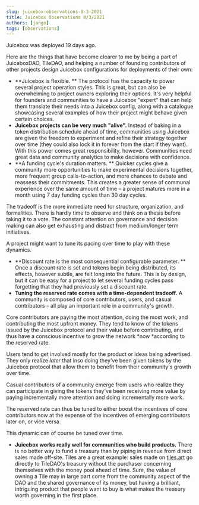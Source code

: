 ```yaml
---
slug: juicebox-observations-8-3-2021
title: Juicebox Observations 8/3/2021
authors: [jango]
tags: [observations]
---
```


Juicebox was deployed 19 days ago.

Here are the things that have become clearer to me by being a part of JuiceboxDAO, TileDAO, and helping a number of founding contributors of other projects design Juicebox configurations for deployments of their own:

- **Juicebox is flexible. **
The protocol has the capacity to power several project operation styles. This is great, but can also be overwhelming to project owners exploring their options. It's very helpful for founders and communities to have a Juicebox "expert" that can help them translate their needs into a Juicebox config, along with a catalogue showcasing several examples of how their project might behave given certain choices.
- **Juicebox projects can be very much "alive".**
Instead of baking in a token distribution schedule ahead of time, communities using Juicebox are given the freedom to experiment and refine their strategy together over time (they could also lock it in forever from the start if they want). With this power comes great responsibility, however. Communities need great data and community analytics to make decisions with confidence.
- **A funding cycle's duration matters. **
Quicker cycles give a community more opportunities to make experimental decisions together, more frequent group calls-to-action, and more chances to debate and reassess their commitments. This creates a greater sense of communal experience over the same amount of time – a project matures more in a month using 7 day funding cycles than 30 day cycles.

The tradeoff is the more immediate need for structure, organization, and formalities. There is hardly time to observe and think on a thesis before taking it to a vote. The constant attention on governance and decision making can also get exhausting and distract from medium/longer term initiatives.

A project might want to tune its pacing over time to play with these dynamics.
- **Discount rate is the most consequential configurable parameter. **
Once a discount rate is set and tokens begin being distributed, its effects, however subtle, are felt long into the future. This is by design, but it can be easy for a project to let several funding cycles pass forgetting that they had previously set a discount rate.
- **Tuning the reserved rate comes with a time-dependent tradeoff.**
A community is composed of core contributors, users, and casual contributors – all play an important role in a community's growth.

Core contributors are paying the most attention, doing the most work, and contributing the most upfront money. They tend to know of the tokens issued by the Juicebox protocol and their value before contributing, and thus have a conscious incentive to grow the network *now *according to the reserved rate.

Users tend to get involved mostly for the product or ideas being advertised. They only realize *later* that inso doing they've been given tokens by the Juicebox protocol that allow them to benefit from their community's growth over time.

Casual contributors of a community emerge from users who realize they can participate in giving the tokens they've been receiving more value by paying incrementally more attention and doing incrementally more work.

The reserved rate can thus be tuned to either boost the incentives of core contributors now at the expense of the incentives of emerging contributors later on, or vice versa.

This dynamic can of course be tuned over time.
- **Juicebox works really well for communities who build products.** There is no better way to fund a treasury than by piping in revenue from direct sales made off-site. Tiles are a great example: sales made on [tiles.art](https://tiles.art) go directly to TileDAO's treasury without the purchaser concerning themselves with the money pool ahead of time. Sure, the value of owning a Tile may in large part come from the community aspect of the DAO and the shared governance of its money, but having a brilliant, intriguing product that people want to buy is what makes the treasury worth governing in the first place.
